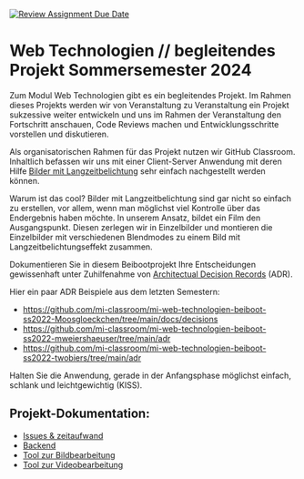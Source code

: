 [![Review Assignment Due Date](https://classroom.github.com/assets/deadline-readme-button-24ddc0f5d75046c5622901739e7c5dd533143b0c8e959d652212380cedb1ea36.svg)](https://classroom.github.com/a/gQyBcnrC)
# Web Technologien // begleitendes Projekt Sommersemester 2024
Zum Modul Web Technologien gibt es ein begleitendes Projekt. Im Rahmen dieses Projekts werden wir von Veranstaltung zu Veranstaltung ein Projekt sukzessive weiter entwickeln und uns im Rahmen der Veranstaltung den Fortschritt anschauen, Code Reviews machen und Entwicklungsschritte vorstellen und diskutieren.

Als organisatorischen Rahmen für das Projekt nutzen wir GitHub Classroom. Inhaltlich befassen wir uns mit einer Client-Server Anwendung mit deren Hilfe [Bilder mit Langzeitbelichtung](https://de.wikipedia.org/wiki/Langzeitbelichtung) sehr einfach nachgestellt werden können.

Warum ist das cool? Bilder mit Langzeitbelichtung sind gar nicht so einfach zu erstellen, vor allem, wenn man möglichst viel Kontrolle über das Endergebnis haben möchte. In unserem Ansatz, bildet ein Film den Ausgangspunkt. Diesen zerlegen wir in Einzelbilder und montieren die Einzelbilder mit verschiedenen Blendmodes zu einem Bild mit Langzeitbelichtungseffekt zusammen.

Dokumentieren Sie in diesem Beibootprojekt Ihre Entscheidungen gewissenhaft unter Zuhilfenahme von [Architectual Decision Records](https://adr.github.io) (ADR).

Hier ein paar ADR Beispiele aus dem letzten Semestern:
- https://github.com/mi-classroom/mi-web-technologien-beiboot-ss2022-Moosgloeckchen/tree/main/docs/decisions
- https://github.com/mi-classroom/mi-web-technologien-beiboot-ss2022-mweiershaeuser/tree/main/adr
- https://github.com/mi-classroom/mi-web-technologien-beiboot-ss2022-twobiers/tree/main/adr

Halten Sie die Anwendung, gerade in der Anfangsphase möglichst einfach, schlank und leichtgewichtig (KISS).


## Projekt-Dokumentation:

- [Issues & zeitaufwand](docs/issues.md)
- [Backend](docs/decisions/backend.md)
- [Tool zur Bildbearbeitung](docs/decisions/imageEditingTools)
- [Tool zur Videobearbeitung](docs/decisions/videoEditingTools)

